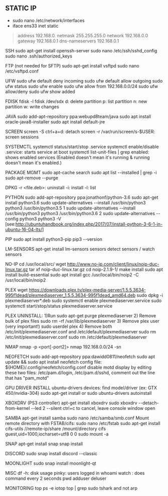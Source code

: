## STATIC IP
* sudo nano /etc/network/interfaces
* iface ens33 inet static
> address 192.168.0.
> netmask 255.255.255.0
> network 192.168.0.0
> gateway 192.168.0.1
> dns-nameservers 192.168.0.1

SSH
sudo apt-get install openssh-server
sudo nano /etc/ssh/sshd_config
sudo nano .ssh/authorized_keys

FTP (not needed for SFTP)
sudo apt-get install vsftpd
sudo nano /etc/vsftpd.conf

UFW
sudo ufw default deny incoming
sudo ufw default allow outgoing
sudo ufw status
sudo ufw enable
sudo ufw allow from 192.168.0.0/24
sudo ufw allow/deny <port>
sudo ufw show added

FDISK
fdisk -l
fdisk /dev/sdx
d: delete partition
p: list partition
n: new partition
w: write changes

JAVA
sudo add-apt-repository ppa:webupd8team/java
sudo apt install oracle-java8-installer
sudo apt install default-jre

SCREEN
screen -S <id>
ctrl+a+d: detach
screen -r <id>
/var/run/screen/s-$USER: screen sessions

SYSTEMCTL
systemctl status/start/stop <service>.service
systemctl enable/disable <service>.service: starts service at boot
systemctl list-unit-files | grep enabled: shows enabled services 
(Enabled doesn't mean it's running & running doesn't mean it's enabled.)

PACKAGE MGMT
sudo apt-cache search <program>
sudo apt list --installed | grep -i <program>
sudo apt-remove --purge <program>

DPKG
-r <file.deb>: uninstall
-i: install
-l: list 

PYTHON
sudo add-apt-repository ppa:jonathonf/python-3.6
sudo apt-get install python3.6
sudo update-alternatives --install /usr/bin/python3 python3 /usr/bin/python3.5 1
sudo update-alternatives --install /usr/bin/python3 python3 /usr/bin/python3.6 2
sudo update-alternatives --config python3
python3 -V
[see:http://ubuntuhandbook.org/index.php/2017/07/install-python-3-6-1-in-ubuntu-16-04-lts/]

PIP
sudo apt install python3-pip
pip3 --version

LM-SENSORS
apt-get install lm-sensors
sensors detect
sensors / watch sensors

NO-IP
cd /usr/local/src/
wget http://www.no-ip.com/client/linux/noip-duc-linux.tar.gz
tar xf noip-duc-linux.tar.gz
cd noip-2.1.9-1/
make install
sudo apt install build-essential
sudo apt install gcc
/usr/local/bin/noip2 -C
/usr/local/bin/noip2

PLEX
wget https://downloads.plex.tv/plex-media-server/1.5.5.3634-995f1dead/plexmediaserver_1.5.5.3634-995f1dead_amd64.deb
sudo dpkg -i plexmediaserver*.deb
sudo systemctl enable plexmediaserver.service
sudo systemctl start/stop/status plexmediaserver.service

PLEX UNINSTALL:
1)Run 
sudo apt-get purge plexmediaserver
2) Remove bulk of plex files
sudo rm -rf /var/lib/plexmediaserver
3) Remove plex user (very important!)
sudo userdel plex
4) Remove both /etc/init/plexmediaserver.conf and /etc/default/plexmediaserver
sudo rm /etc/init/plexmediaserver.conf
sudo rm /etc/default/plexmediaserver

NMAP
nmap <targetip> -p <port[-port2]>
nmap 192.168.0.0/24 -sn

NEOFETCH
sudo add-apt-repository ppa:dawidd0811/neofetch
sudo apt update && sudo apt install neofetch
config file: ${HOME}/.config/neofetch/config.conf
disable motd display by editing these two files: /etc/pam.d/login, /etc/pam.d/sshd, comment out the line that has "pam_motd"

GPU DRIVER INSTALL
ubuntu-drivers devices: find model/driver (ex: GTX 450/nvidia-304)
sudo apt-get install <model>
or
sudo ubuntu-drivers autoinstall

XBOXDRV (PS3 controller)
apt-get install xboxdrv
sudo xboxdrv --detach-from-kernel --led 2 --silent
ctrl+c to cancel, leave console window open

SAMBA
apt-get install samba
sudo nano /etc/samba/smb.conf
Mount remote directory with FSTAB/cifs:
sudo nano /etc/fstab
sudo apt-get install cifs-utils
//remote-ip/share /mount/directory cifs guest,uid=1000,iocharset=utf8 0 0
sudo mount -a

SNAP
apt-get install snap
snap install <pkg>

DISCORD
sudo snap install discord --classic

MOONLIGHT
sudo snap install moonlight-qt

MISC
df -h: disk usage
pinky: users logged in
whoami
watch <cmd>: does command every 2 seconds
pwd
adduser
deluser

MONITORING
top
ps -e
iotop
top | grep <program>
sudo tshark <port> and not arp
